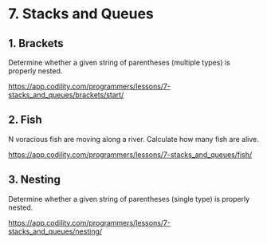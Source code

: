 # 7. Stacks and Queues

## 1. Brackets

Determine whether a given string of parentheses (multiple types) is properly nested.

https://app.codility.com/programmers/lessons/7-stacks_and_queues/brackets/start/

## 2. Fish

N voracious fish are moving along a river. Calculate how many fish are alive.

https://app.codility.com/programmers/lessons/7-stacks_and_queues/fish/

## 3. Nesting

Determine whether a given string of parentheses (single type) is properly nested.

https://app.codility.com/programmers/lessons/7-stacks_and_queues/nesting/
